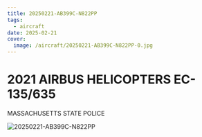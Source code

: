 ```yaml
---
title: 20250221-AB399C-N822PP
tags:
  - aircraft
date: 2025-02-21
cover:
  image: /aircraft/20250221-AB399C-N822PP-0.jpg
---
```


# 2021 AIRBUS HELICOPTERS EC-135/635

MASSACHUSETTS STATE POLICE

![20250221-AB399C-N822PP](/aircraft/20250221-AB399C-N822PP-1.jpg)